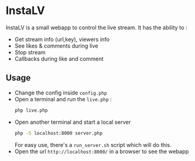 # InstaLV

InstaLV is a small webapp to control the live stream. It has the ability to :

* Get stream info (url,key), viewers info
* See likes & comments during live
* Stop stream
* Callbacks during like and comment

## Usage

* Change the config inside `config.php`
* Open a terminal and run the `live.php` :
    ```bash
    php live.php
    ```
* Open another terminal and start a local server
    ```bash
    php -S localhost:8000 server.php
    ```
    For easy use, there's a `run_server.sh` script which will do this.
* Open the url `http://localhost:8000/` in a browser to see the webapp
